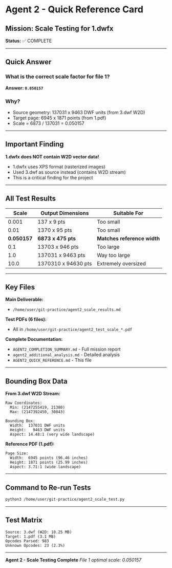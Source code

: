 # Agent 2 - Quick Reference Card

## Mission: Scale Testing for 1.dwfx

**Status:** ✅ COMPLETE

---

## Quick Answer

### What is the correct scale factor for file 1?

**Answer: `0.050157`**

### Why?

- Source geometry: 137031 x 9463 DWF units (from 3.dwf W2D)
- Target page: 6945 x 1871 points (from 1.pdf)
- Scale = 6873 / 137031 = 0.050157

---

## Important Finding

**1.dwfx does NOT contain W2D vector data!**

- 1.dwfx uses XPS format (rasterized images)
- Used 3.dwf as source instead (contains W2D stream)
- This is a critical finding for the project

---

## All Test Results

| Scale | Output Dimensions | Suitable For |
|-------|------------------|--------------|
| 0.001 | 137 x 9 pts | Too small |
| 0.01 | 1370 x 95 pts | Too small |
| **0.050157** | **6873 x 475 pts** | **Matches reference width** |
| 0.1 | 13703 x 946 pts | Too large |
| 1.0 | 137031 x 9463 pts | Way too large |
| 10.0 | 1370310 x 94630 pts | Extremely oversized |

---

## Key Files

**Main Deliverable:**
- `/home/user/git-practice/agent2_scale_results.md`

**Test PDFs (6 files):**
- All in `/home/user/git-practice/agent2_test_scale_*.pdf`

**Complete Documentation:**
- `AGENT2_COMPLETION_SUMMARY.md` - Full mission report
- `agent2_additional_analysis.md` - Detailed analysis
- `AGENT2_QUICK_REFERENCE.md` - This file

---

## Bounding Box Data

**From 3.dwf W2D Stream:**

```
Raw Coordinates:
  Min: (2147255419, 21380)
  Max: (2147392450, 30843)

Bounding Box:
  Width:  137031 DWF units
  Height:   9463 DWF units
  Aspect: 14.48:1 (very wide landscape)
```

**Reference PDF (1.pdf):**

```
Page Size:
  Width:  6945 points (96.46 inches)
  Height: 1871 points (25.99 inches)
  Aspect: 3.71:1 (wide landscape)
```

---

## Command to Re-run Tests

```bash
python3 /home/user/git-practice/agent2_scale_test.py
```

---

## Test Matrix

```
Source: 3.dwf (W2D: 10.25 MB)
Target: 1.pdf (3.1 MB)
Opcodes Parsed: 983
Unknown Opcodes: 23 (2.3%)
```

---

**Agent 2 - Scale Testing Complete**
*File 1 optimal scale: 0.050157*
